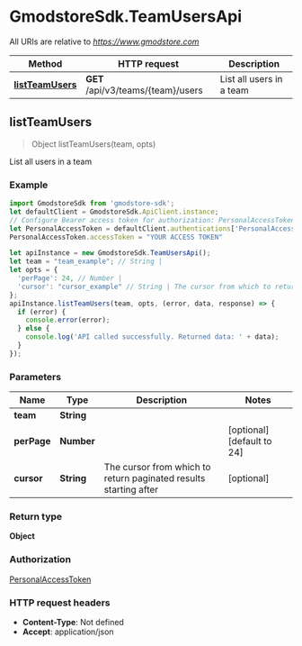 # GmodstoreSdk.TeamUsersApi

All URIs are relative to *https://www.gmodstore.com*

Method | HTTP request | Description
------------- | ------------- | -------------
[**listTeamUsers**](TeamUsersApi.md#listTeamUsers) | **GET** /api/v3/teams/{team}/users | List all users in a team



## listTeamUsers

> Object listTeamUsers(team, opts)

List all users in a team

### Example

```javascript
import GmodstoreSdk from 'gmodstore-sdk';
let defaultClient = GmodstoreSdk.ApiClient.instance;
// Configure Bearer access token for authorization: PersonalAccessToken
let PersonalAccessToken = defaultClient.authentications['PersonalAccessToken'];
PersonalAccessToken.accessToken = "YOUR ACCESS TOKEN"

let apiInstance = new GmodstoreSdk.TeamUsersApi();
let team = "team_example"; // String | 
let opts = {
  'perPage': 24, // Number | 
  'cursor': "cursor_example" // String | The cursor from which to return paginated results starting after
};
apiInstance.listTeamUsers(team, opts, (error, data, response) => {
  if (error) {
    console.error(error);
  } else {
    console.log('API called successfully. Returned data: ' + data);
  }
});
```

### Parameters


Name | Type | Description  | Notes
------------- | ------------- | ------------- | -------------
 **team** | **String**|  | 
 **perPage** | **Number**|  | [optional] [default to 24]
 **cursor** | **String**| The cursor from which to return paginated results starting after | [optional] 

### Return type

**Object**

### Authorization

[PersonalAccessToken](../README.md#PersonalAccessToken)

### HTTP request headers

- **Content-Type**: Not defined
- **Accept**: application/json


